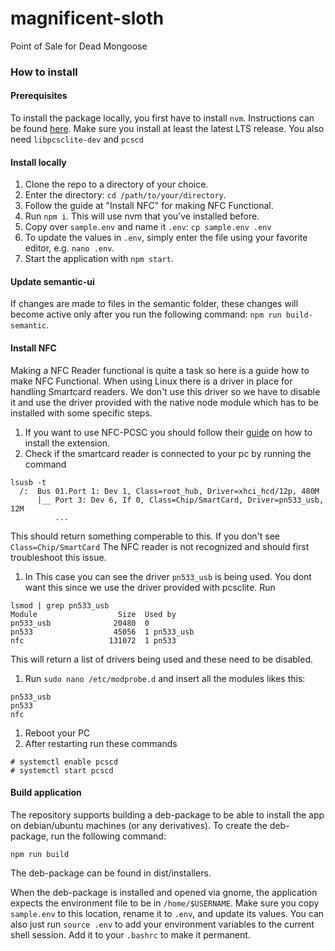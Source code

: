 # magnificent-sloth
Point of Sale for Dead Mongoose

### How to install

#### Prerequisites
To install the package locally, you first have to install `nvm`. Instructions can be found [here](https://github.com/nvm-sh/nvm#installing-and-updating).
Make sure you install at least the latest LTS release.
You also need `libpcsclite-dev` and `pcscd`

#### Install locally
1. Clone the repo to a directory of your choice.
1. Enter the directory: `cd /path/to/your/directory`.
1. Follow the guide at "Install NFC" for making NFC Functional.
1. Run `npm i`. This will use nvm that you've installed before.
1. Copy over `sample.env` and name it `.env`: `cp sample.env .env` 
1. To update the values in `.env`, simply enter the file using your favorite editor, e.g. `nano .env`.
1. Start the application with `npm start`.

#### Update semantic-ui
If changes are made to files in the semantic folder, these changes will become active only after you run the following command:
`npm run build-semantic`.

#### Install NFC
Making a NFC Reader functional is quite a task so here is a guide how to make NFC Functional. When using Linux there is a driver in place for handling Smartcard readers. We don't use this driver so we have to disable it and use the driver provided with the native node module which has to be installed with some specific steps.

1. If you want to use NFC-PCSC you should follow their [guide](https://www.npmjs.com/package/nfc-pcsc) on how to install the extension.
1. Check if the smartcard reader is connected to your pc by running the command 
```console
lsusb -t 
  /:  Bus 01.Port 1: Dev 1, Class=root_hub, Driver=xhci_hcd/12p, 480M
      |__ Port 3: Dev 6, If 0, Class=Chip/SmartCard, Driver=pn533_usb, 12M
          ...
```
This should return something comperable to this. If you don't see `Class=Chip/SmartCard` The NFC reader is not recognized and should first troubleshoot this issue.
1. In This case you can see the driver `pn533_usb` is being used. You dont want this since we use the driver provided with pcsclite. Run 
```console
lsmod | grep pn533_usb
Module                  Size  Used by
pn533_usb              20480  0
pn533                  45056  1 pn533_usb
nfc                   131072  1 pn533
```
This will return a list of drivers being used and these need to be disabled.
1. Run `sudo nano /etc/modprobe.d` and insert all the modules likes this:
```
pn533_usb
pn533
nfc
```
1. Reboot your PC
1. After restarting run these commands
```
# systemctl enable pcscd
# systemctl start pcscd
```

#### Build application
The repository supports building a deb-package to be able to install the app on debian/ubuntu machines (or any derivatives). To create the deb-package, run the following command:

`npm run build`

The deb-package can be found in dist/installers.

When the deb-package is installed and opened via gnome, the application expects the environment file to be in `/home/$USERNAME`. Make sure you copy `sample.env` to this location, rename it to `.env`, and update its values.
You can also just run `source .env` to add your environment variables to the current shell session. Add it to your `.bashrc` to make it permanent.
